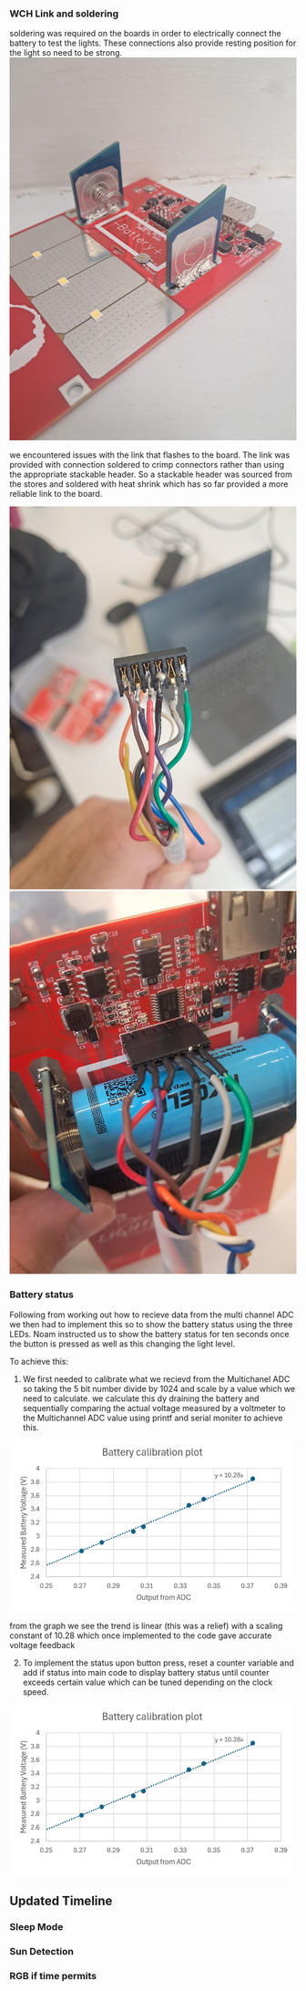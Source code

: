 ### WCH Link and soldering 
soldering was required on the boards in order to electrically connect the battery to test the lights. These connections also provide resting position
for the light so need to be strong. 
<img src="assets/1000021807.jpg" alt="Alt Text" width = "600" height = "auto" > 

we encountered issues with the link that flashes to the board. The link was provided with connection soldered to crimp connectors rather than using the 
appropriate stackable header. So a stackable header was sourced from the stores and soldered with heat shrink which has so far provided a more reliable
link to the board.


<img src="assets/1000021691.jpg" alt="Alt Text" width = "600" height = "auto" > 


<img src="assets/1000021693.jpg" alt="Alt Text" width = "600" height = "auto" > 


### Battery status
Following from working out how to recieve data from the multi channel ADC we then had to implement this so to show the battery status using the three LEDs.
Noam instructed us to show the battery status for ten seconds once the button is pressed as well as this changing the light level.

To achieve this: 
1. We first needed to calibrate what we recievd from the Multichanel ADC so taking the 5 bit number divide by 1024 and scale by a value which we need to calculate. we calculate this dy draining the battery and sequentially comparing the actual voltage measured by a voltmeter to the Multichannel ADC value using printf and serial moniter to achieve this.

<img src="assets/calibgraph.png" alt="Alt Text" width="500" height="300">

 from the graph we see the trend is linear (this was a relief) with a scaling constant of 10.28 which once implemented to the code gave accurate voltage feedback

 2. To implement the status upon button press, reset a counter variable and add if status into main code to display battery status until counter exceeds certain value which can be tuned depending on the clock speed.

<img src="assets/calibgraph.png" alt="Alt Text" width="500" height="300">


## Updated Timeline
### Sleep Mode
### Sun Detection
### RGB if time permits

